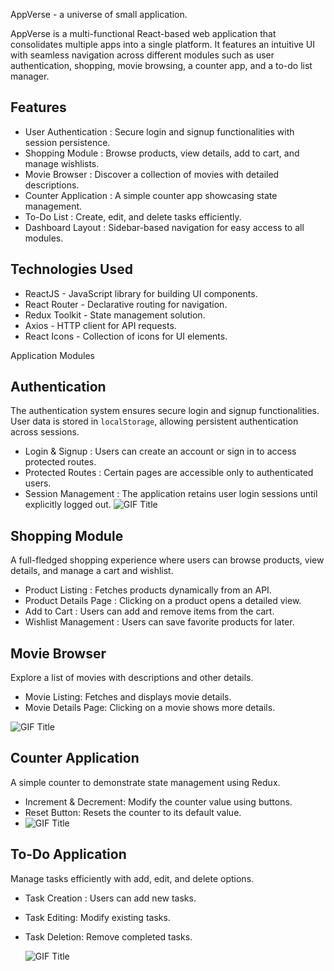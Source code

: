 AppVerse - a universe of small application.

AppVerse is a multi-functional React-based web application that consolidates multiple apps into a single platform. It features an intuitive UI with seamless navigation across different modules such as user authentication, shopping, movie browsing, a counter app, and a to-do list manager.

## Features

-  User Authentication : Secure login and signup functionalities with session persistence.
-  Shopping Module : Browse products, view details, add to cart, and manage wishlists.
-  Movie Browser : Discover a collection of movies with detailed descriptions.
-  Counter Application : A simple counter app showcasing state management.
-  To-Do List : Create, edit, and delete tasks efficiently.
-  Dashboard Layout : Sidebar-based navigation for easy access to all modules.

## Technologies Used

- ReactJS - JavaScript library for building UI components.
- React Router - Declarative routing for navigation.
- Redux Toolkit - State management solution.
- Axios - HTTP client for API requests.
- React Icons - Collection of icons for UI elements.

Application Modules

## Authentication

 The authentication system ensures secure login and signup functionalities. User data is stored in `localStorage`, allowing persistent authentication across sessions.

- Login & Signup : Users can create an account or sign in to access protected routes.
- Protected Routes : Certain pages are accessible only to authenticated users.
- Session Management : The application retains user login sessions until explicitly logged out.
![GIF Title](https://i.imgflip.com/9ooerx.gif)

## Shopping Module

  A full-fledged shopping experience where users can browse products, view details, and manage a cart and wishlist.

- Product Listing : Fetches products dynamically from an API.
- Product Details Page : Clicking on a product opens a detailed view.
- Add to Cart : Users can add and remove items from the cart.
- Wishlist Management : Users can save favorite products for later.

## Movie Browser

  Explore a list of movies with descriptions and other details.

  - Movie Listing: Fetches and displays movie details.
  - Movie Details Page: Clicking on a movie shows more details.

  ![GIF Title](https://i.imgflip.com/9oofyo.gif)
    
## Counter Application

 A simple counter to demonstrate state management using Redux.

- Increment & Decrement: Modify the counter value using buttons.
- Reset Button: Resets the counter to its default value.
- ![GIF Title](https://i.imgflip.com/9oogse.gif)

## To-Do Application

 Manage tasks efficiently with add, edit, and delete options.

- Task Creation : Users can add new tasks.
- Task Editing: Modify existing tasks.
- Task Deletion: Remove completed tasks.

  ![GIF Title](https://i.imgflip.com/9oohg0.gif)




